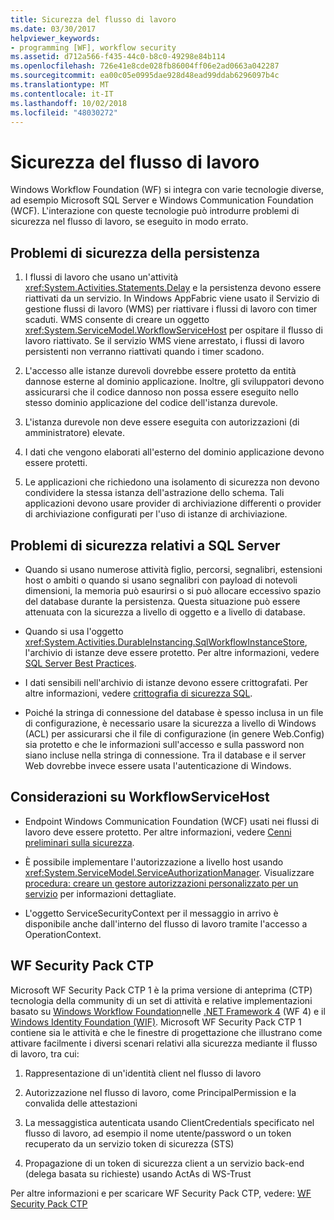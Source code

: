 ```yaml
---
title: Sicurezza del flusso di lavoro
ms.date: 03/30/2017
helpviewer_keywords:
- programming [WF], workflow security
ms.assetid: d712a566-f435-44c0-b8c0-49298e84b114
ms.openlocfilehash: 726e41e8cde028fb86004ff06e2ad0663a042287
ms.sourcegitcommit: ea00c05e0995dae928d48ead99ddab6296097b4c
ms.translationtype: MT
ms.contentlocale: it-IT
ms.lasthandoff: 10/02/2018
ms.locfileid: "48030272"
---
```

# <a name="workflow-security"></a>Sicurezza del flusso di lavoro
Windows Workflow Foundation (WF) si integra con varie tecnologie diverse, ad esempio Microsoft SQL Server e Windows Communication Foundation (WCF). L'interazione con queste tecnologie può introdurre problemi di sicurezza nel flusso di lavoro, se eseguito in modo errato.

## <a name="persistence-security-concerns"></a>Problemi di sicurezza della persistenza

1.  I flussi di lavoro che usano un'attività <xref:System.Activities.Statements.Delay> e la persistenza devono essere riattivati da un servizio. In Windows AppFabric viene usato il Servizio di gestione flussi di lavoro (WMS) per riattivare i flussi di lavoro con timer scaduti. WMS consente di creare un oggetto <xref:System.ServiceModel.WorkflowServiceHost> per ospitare il flusso di lavoro riattivato. Se il servizio WMS viene arrestato, i flussi di lavoro persistenti non verranno riattivati quando i timer scadono.

2.  L'accesso alle istanze durevoli dovrebbe essere protetto da entità dannose esterne al dominio applicazione. Inoltre, gli sviluppatori devono assicurarsi che il codice dannoso non possa essere eseguito nello stesso dominio applicazione del codice dell'istanza durevole.

3.  L'istanza durevole non deve essere eseguita con autorizzazioni (di amministratore) elevate.

4.  I dati che vengono elaborati all'esterno del dominio applicazione devono essere protetti.

5.  Le applicazioni che richiedono una isolamento di sicurezza non devono condividere la stessa istanza dell'astrazione dello schema. Tali applicazioni devono usare provider di archiviazione differenti o provider di archiviazione configurati per l'uso di istanze di archiviazione.

## <a name="sql-server-security-concerns"></a>Problemi di sicurezza relativi a SQL Server

-   Quando si usano numerose attività figlio, percorsi, segnalibri, estensioni host o ambiti o quando si usano segnalibri con payload di notevoli dimensioni, la memoria può esaurirsi o si può allocare eccessivo spazio del database durante la persistenza. Questa situazione può essere attenuata con la sicurezza a livello di oggetto e a livello di database.

-   Quando si usa l'oggetto <xref:System.Activities.DurableInstancing.SqlWorkflowInstanceStore>, l'archivio di istanze deve essere protetto. Per altre informazioni, vedere [SQL Server Best Practices](https://go.microsoft.com/fwlink/?LinkId=164972).

-   I dati sensibili nell'archivio di istanze devono essere crittografati. Per altre informazioni, vedere [crittografia di sicurezza SQL](https://go.microsoft.com/fwlink/?LinkId=164976).

-   Poiché la stringa di connessione del database è spesso inclusa in un file di configurazione, è necessario usare la sicurezza a livello di Windows (ACL) per assicurarsi che il file di configurazione (in genere Web.Config) sia protetto e che le informazioni sull'accesso e sulla password non siano incluse nella stringa di connessione. Tra il database e il server Web dovrebbe invece essere usata l'autenticazione di Windows.

## <a name="considerations-for-workflowservicehost"></a>Considerazioni su WorkflowServiceHost

-   Endpoint Windows Communication Foundation (WCF) usati nei flussi di lavoro deve essere protetto. Per altre informazioni, vedere [Cenni preliminari sulla sicurezza](https://go.microsoft.com/fwlink/?LinkID=164975).

-   È possibile implementare l'autorizzazione a livello host usando <xref:System.ServiceModel.ServiceAuthorizationManager>. Visualizzare [procedura: creare un gestore autorizzazioni personalizzato per un servizio](https://go.microsoft.com/fwlink/?LinkId=192228) per informazioni dettagliate.

-   L'oggetto ServiceSecurityContext per il messaggio in arrivo è disponibile anche dall'interno del flusso di lavoro tramite l'accesso a OperationContext.

## <a name="wf-security-pack-ctp"></a>WF Security Pack CTP
 Microsoft WF Security Pack CTP 1 è la prima versione di anteprima (CTP) tecnologia della community di un set di attività e relative implementazioni basato su [Windows Workflow Foundation](https://msdn.microsoft.com/netframework/aa663328.aspx)nelle [.NET Framework 4](https://msdn.microsoft.com/netframework/default.aspx) (WF 4) e il [Windows Identity Foundation (WIF)](https://msdn.microsoft.com/security/aa570351.aspx).  Microsoft WF Security Pack CTP 1 contiene sia le attività e che le finestre di progettazione che illustrano come attivare facilmente i diversi scenari relativi alla sicurezza mediante il flusso di lavoro, tra cui:

1.  Rappresentazione di un'identità client nel flusso di lavoro

2.  Autorizzazione nel flusso di lavoro, come PrincipalPermission e la convalida delle attestazioni

3.  La messaggistica autenticata usando ClientCredentials specificato nel flusso di lavoro, ad esempio il nome utente/password o un token recuperato da un servizio token di sicurezza (STS)

4.  Propagazione di un token di sicurezza client a un servizio back-end (delega basata su richieste) usando ActAs di WS-Trust

Per altre informazioni e per scaricare WF Security Pack CTP, vedere: [WF Security Pack CTP](http://wf.codeplex.com/releases/view/48114)